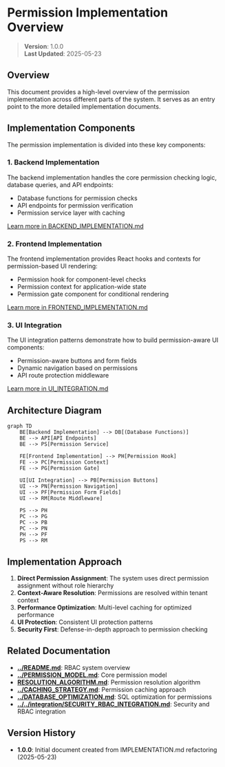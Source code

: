 
# Permission Implementation Overview

> **Version**: 1.0.0  
> **Last Updated**: 2025-05-23

## Overview

This document provides a high-level overview of the permission implementation across different parts of the system. It serves as an entry point to the more detailed implementation documents.

## Implementation Components

The permission implementation is divided into these key components:

### 1. Backend Implementation

The backend implementation handles the core permission checking logic, database queries, and API endpoints:

- Database functions for permission checks
- API endpoints for permission verification
- Permission service layer with caching

[Learn more in BACKEND_IMPLEMENTATION.md](BACKEND_IMPLEMENTATION.md)

### 2. Frontend Implementation

The frontend implementation provides React hooks and contexts for permission-based UI rendering:

- Permission hook for component-level checks
- Permission context for application-wide state
- Permission gate component for conditional rendering

[Learn more in FRONTEND_IMPLEMENTATION.md](FRONTEND_IMPLEMENTATION.md)

### 3. UI Integration

The UI integration patterns demonstrate how to build permission-aware UI components:

- Permission-aware buttons and form fields
- Dynamic navigation based on permissions
- API route protection middleware

[Learn more in UI_INTEGRATION.md](UI_INTEGRATION.md)

## Architecture Diagram

```mermaid
graph TD
    BE[Backend Implementation] --> DB[(Database Functions)]
    BE --> API[API Endpoints]
    BE --> PS[Permission Service]
    
    FE[Frontend Implementation] --> PH[Permission Hook]
    FE --> PC[Permission Context]
    FE --> PG[Permission Gate]
    
    UI[UI Integration] --> PB[Permission Buttons]
    UI --> PN[Permission Navigation]
    UI --> PF[Permission Form Fields]
    UI --> RM[Route Middleware]
    
    PS --> PH
    PC --> PG
    PC --> PB
    PC --> PN
    PH --> PF
    PS --> RM
```

## Implementation Approach

1. **Direct Permission Assignment**: The system uses direct permission assignment without role hierarchy
2. **Context-Aware Resolution**: Permissions are resolved within tenant context
3. **Performance Optimization**: Multi-level caching for optimized performance
4. **UI Protection**: Consistent UI protection patterns
5. **Security First**: Defense-in-depth approach to permission checking

## Related Documentation

- **[../README.md](../README.md)**: RBAC system overview
- **[../PERMISSION_MODEL.md](../PERMISSION_MODEL.md)**: Core permission model
- **[RESOLUTION_ALGORITHM.md](RESOLUTION_ALGORITHM.md)**: Permission resolution algorithm
- **[../CACHING_STRATEGY.md](../CACHING_STRATEGY.md)**: Permission caching approach
- **[../DATABASE_OPTIMIZATION.md](../DATABASE_OPTIMIZATION.md)**: SQL optimization for permissions
- **[../../integration/SECURITY_RBAC_INTEGRATION.md](../../integration/SECURITY_RBAC_INTEGRATION.md)**: Security and RBAC integration

## Version History

- **1.0.0**: Initial document created from IMPLEMENTATION.md refactoring (2025-05-23)
